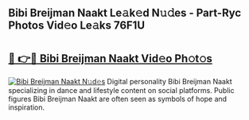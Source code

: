 ## Bibi Breijman Naakt Le𝚊k𝚎d N𝚞𝚍es - Part-Ryc Photos Vid𝚎o Le𝚊ks 76F1U

# <h2><a href="http://fb5tf0d.evod.top/?m=Bibi+Breijman+Naakt">🔗 👉🔴 Bibi Breijman Naakt Vid𝚎o Ph𝚘t𝚘s</a></h2>

[![Bibi Breijman Naakt N𝚞d𝚎s](https://i.imgur.com/8V9OHl7.gif)](http://fb5tf0d.evod.top/?m=Bibi+Breijman+Naakt)
Digital personality Bibi Breijman Naakt specializing in dance and lifestyle content on social platforms. Public figures Bibi Breijman Naakt are often seen as symbols of hope and inspiration. 
